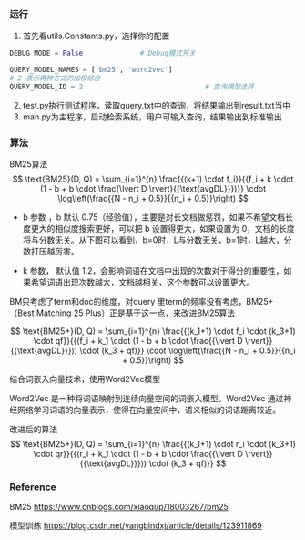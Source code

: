 ### 运行

1. 首先看utils.Constants.py，选择你的配置

```python
DEBUG_MODE = False				# Debug模式开关

QUERY_MODEL_NAMES = ['bm25', 'word2vec']
# 2 表示两种方式的加权综合			
QUERY_MODEL_ID = 2								# 查询模型选择
```



2. test.py执行测试程序，读取query.txt中的查询，将结果输出到result.txt当中
3. man.py为主程序，启动检索系统，用户可输入查询，结果输出到标准输出



### 算法

BM25算法
$$
\text{BM25}(D, Q) = \sum_{i=1}^{n} \frac{{(k+1) \cdot f_i}}{{f_i + k \cdot (1 - b + b \cdot \frac{\lvert D \rvert}{{\text{avgDL}}})}} \cdot \log\left(\frac{{N - n_i + 0.5}}{{n_i + 0.5}}\right)
$$



- b 参数 ，b 默认 0.75（经验值），主要是对长文档做惩罚，如果不希望文档长度更大的相似度搜索更好，可以把 b 设置得更大，如果设置为 0，文档的长度将与分数无关。从下图可以看到，b=0时，L与分数无关，b=1时，L越大，分数打压越厉害。

- k 参数， 默认值 1.2，会影响词语在文档中出现的次数对于得分的重要性，如果希望词语出现次数越大，文档越相关，这个参数可以设置更大。


BM只考虑了term和doc的维度，对query 里term的频率没有考虑，BM25+（Best Matching 25 Plus）正是基于这一点，来改进BM25算法

$$
\text{BM25+}(D, Q) = \sum_{i=1}^{n} \frac{{(k_1+1) \cdot f_i \cdot (k_3+1) \cdot qf}}{{(f_i + k_1 \cdot (1 - b + b \cdot \frac{{\lvert D \rvert}}{{\text{avgDL}}})) \cdot (k_3 + qf)}} \cdot \log\left(\frac{{N - n_i + 0.5}}{{n_i + 0.5}}\right)
$$





结合词嵌入向量技术，使用Word2Vec模型

Word2Vec 是一种将词语映射到连续向量空间的词嵌入模型。Word2Vec 通过神经网络学习词语的向量表示，使得在向量空间中，语义相似的词语距离较近。

改进后的算法
$$
\text{BM25+}(D, Q) = \sum_{i=1}^{n} \frac{{(k_1+1) \cdot r_i \cdot (k_3+1) \cdot qr}}{{(r_i + k_1 \cdot (1 - b + b \cdot \frac{{\lvert D \rvert}}{{\text{avgDL}}})) \cdot (k_3 + qf)}}
$$



### Reference

BM25
https://www.cnblogs.com/xiaoqi/p/18003267/bm25

模型训练
https://blog.csdn.net/yangbindxj/article/details/123911869